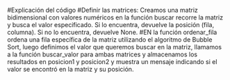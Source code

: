 #Explicación del código
#Definir las matrices: Creamos una matriz bidimensional con valores numéricos en la función buscar recorre la matriz y busca el valor especificado. Si lo encuentra, devuelve la posición (fila, columna). Si no lo encuentra, devuelve None.
#EN la función ordenar_fila ordena una fila específica de la matriz utilizando el algoritmo de Bubble Sort, luego definimos el valor que queremos buscar en la matriz, llamamos a la función buscar_valor para ambas matrices y almacenamos los resultados en posicion1 y posicion2 y muestra un mensaje indicando si el valor se encontró en la matriz y su posición.

